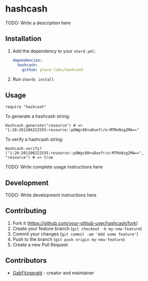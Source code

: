# hashcash

TODO: Write a description here

## Installation

1. Add the dependency to your `shard.yml`:

   ```yaml
   dependencies:
     hashcash:
       github: place-labs/hashcash
   ```

2. Run `shards install`

## Usage

```crystal
require "hashcash"
```
To generate a hashcash string:

```crystal
Hashcash.generate("resource") # => "1:20:201206222555:resource::pOWgc88+uDuefr/o:MTMxNzg2MA=="
```

To verify a hashcash string:

``` crystal
Hashcash.verify?("1:20:201206222555:resource::pOWgc88+uDuefr/o:MTMxNzg2MA==", "resource") # => true
```


TODO: Write complete usage instructions here

## Development

TODO: Write development instructions here

## Contributing

1. Fork it (<https://github.com/your-github-user/hashcash/fork>)
2. Create your feature branch (`git checkout -b my-new-feature`)
3. Commit your changes (`git commit -am 'Add some feature'`)
4. Push to the branch (`git push origin my-new-feature`)
5. Create a new Pull Request

## Contributors

- [GabFitzgerald](https://github.com/GabFitzgerald) - creator and maintainer
